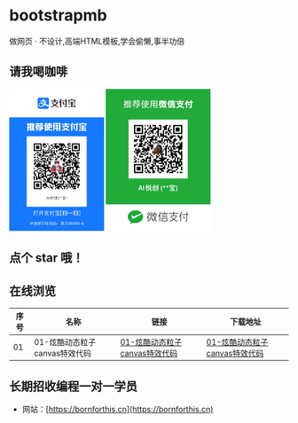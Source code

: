 # bootstrapmb
做网页 · 不设计,高端HTML模板,学会偷懒,事半功倍

## 请我喝咖啡

<img src="./README.assets/02.190e6de6.jpg" alt="img" style="zoom:25%;" />

<img src="./README.assets/01.fdc5c07a.jpg" alt="img" style="zoom:25%;" />



## 点个 star 哦！



## 在线浏览

| 序号 | 名称                          | 链接                                                         | 下载地址                                                     |
| ---- | ----------------------------- | ------------------------------------------------------------ | ------------------------------------------------------------ |
| 01   | 01-炫酷动态粒子canvas特效代码 | [01-炫酷动态粒子canvas特效代码](https://github.aiyc.top/bootstrapmb/01-炫酷动态粒子canvas特效代码/demo) | [01-炫酷动态粒子canvas特效代码](./src/01-炫酷动态粒子canvas特效代码.rar) |

## 长期招收编程一对一学员

- 网站：[https://bornforthis.cn](https://bornforthis.cn)

